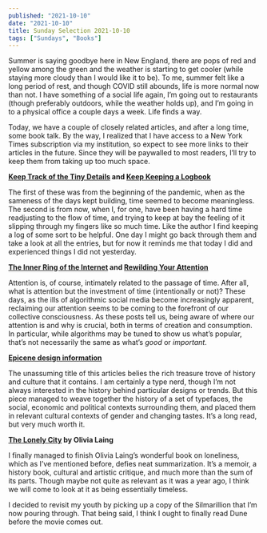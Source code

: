 ```yaml
---
published: "2021-10-10"
date: "2021-10-10"
title: Sunday Selection 2021-10-10
tags: ["Sundays", "Books"]
---
```


Summer is saying goodbye here in New England, there are pops of red and yellow
among the green and the weather is starting to get cooler (while staying more
cloudy than I would like it to be). To me, summer felt like a long period of
rest, and though COVID still abounds, life is more normal now than not. I have
something of a social life again, I’m going out to restaurants (though
preferably outdoors, while the weather holds up), and I’m going in to a physical
office a couple days a week. Life finds a way.

Today, we have a couple of closely related articles, and after a long time, some
book talk. By the way, I realized that I have access to a New York Times
subscription via my institution, so expect to see more links to their articles
in the future. Since they will be paywalled to most readers, I’ll try to keep
them from taking up too much space.

**[Keep Track of the Tiny
Details](https://www.nytimes.com/2020/09/11/at-home/newsletter.html "Keep Track
of the Tiny Details") and [Keep Keeping a
Logbook](https://www.nytimes.com/2021/09/08/at-home/newsletter.html "Keep
Keeping a Logbook")**

The first of these was from the beginning of the pandemic, when as the sameness
of the days kept building, time seemed to become meaningless. The second is from
now, when I, for one, have been having a hard time readjusting to the flow of
time, and trying to keep at bay the feeling of it slipping through my fingers
like so much time. Like the author I find keeping a log of some sort to be
helpful. One day I might go back through them and take a look at all the
entries, but for now it reminds me that today I did and experienced things I did
not yesterday.

**[The Inner Ring of the
Internet](https://every.to/divinations/the-inner-ring-of-the-internet "The Inner
Ring of the Internet") and [Rewilding Your
Attention](https://uxdesign.cc/rewilding-your-attention-d518ede18855 "Rewilding
Your Attention")**

Attention is, of course, intimately related to the passage of time. After all,
what is attention but the investment of time (intentionally or not)? These days,
as the ills of algorithmic social media become increasingly apparent, reclaiming
our attention seems to be coming to the forefront of our collective
consciousness. As these posts tell us, being aware of where our attention is and
why is crucial, both in terms of creation and consumption. In particular, while
algorithms may be tuned to show us what’s popular, that’s not necessarily the
same as what’s *good* or *important*.

**[Epicene design information](https://klim.co.nz/blog/epicene-design-information/
"Epicene design information")**

The unassuming title of this articles belies the rich treasure trove of history
and culture that it contains. I am certainly a type nerd, though I’m not always
interested in the history behind particular designs or trends. But this piece
managed to weave together the history of a set of typefaces, the social,
economic and political contexts surrounding them, and placed them in relevant
cultural contexts of gender and changing tastes. It’s a long read, but very much
worth it.

**[The Lonely City](https://www.olivialaing.com/lonely-city "The Lonely City") by
Olivia Laing**

I finally managed to finish Olivia Laing’s wonderful book on loneliness, which
as I’ve mentioned before, defies neat summarization. It’s a memoir, a history
book, cultural and artistic critique, and much more than the sum of its parts.
Though maybe not quite as relevant as it was a year ago, I think we will come to
look at it as being essentially timeless.

I decided to revisit my youth by picking up a copy of the Silmarillion that I’m
now pouring through. That being said, I think I ought to finally read Dune
before the movie comes out.
